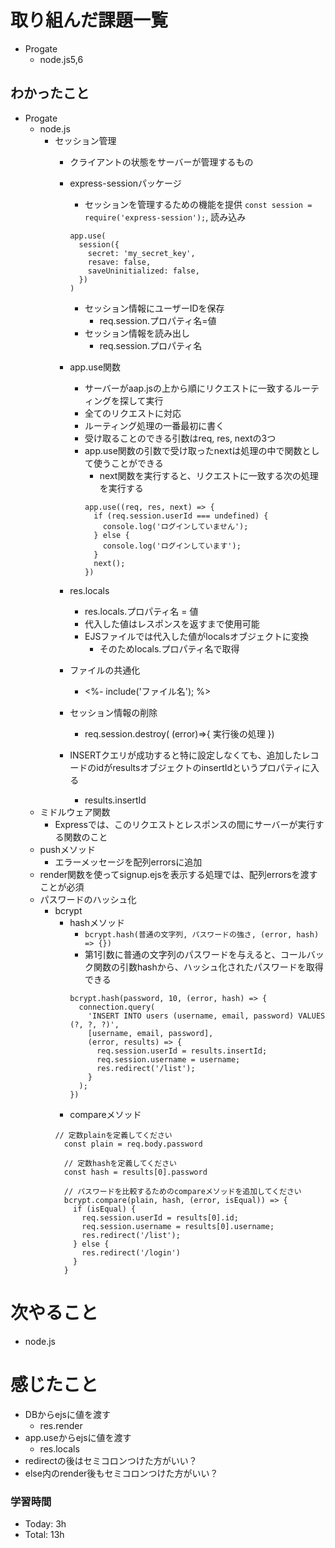 # 取り組んだ課題一覧
- Progate
  - node.js5,6
## わかったこと
- Progate
  - node.js
    - セッション管理
      - クライアントの状態をサーバーが管理するもの
      - express-sessionパッケージ
        - セッションを管理するための機能を提供
        `const session = require('express-session');`, 読み込み
        ```
        app.use(
          session({
            secret: 'my_secret_key',
            resave: false,
            saveUninitialized: false,
          })
        )
        ```
        - セッション情報にユーザーIDを保存
          - req.session.プロパティ名=値
        - セッション情報を読み出し
          - req.session.プロパティ名
      - app.use関数
        - サーバーがaap.jsの上から順にリクエストに一致するルーティングを探して実行
        - 全てのリクエストに対応
        - ルーティング処理の一番最初に書く
        - 受け取ることのできる引数はreq, res, nextの3つ
        - app.use関数の引数で受け取ったnextは処理の中で関数として使うことができる
          - next関数を実行すると、リクエストに一致する次の処理を実行する
          ```
          app.use((req, res, next) => {
            if (req.session.userId === undefined) {
              console.log('ログインしていません');
            } else {
              console.log('ログインしています');
            }
            next();
          })
          ```

      - res.locals
        - res.locals.プロパティ名 = 値
        - 代入した値はレスポンスを返すまで使用可能
        - EJSファイルでは代入した値がlocalsオブジェクトに変換
          - そのためlocals.プロパティ名で取得
      - ファイルの共通化
        - <%- include('ファイル名'); %>
      - セッション情報の削除
        - req.session.destroy( (error)=>{ 実行後の処理 })
      - INSERTクエリが成功すると特に設定しなくても、追加したレコードのidがresultsオブジェクトのinsertIdというプロパティに入る
        - results.insertId
  - ミドルウェア関数
    - Expressでは、このリクエストとレスポンスの間にサーバーが実行する関数のこと
  - pushメソッド
    - エラーメッセージを配列errorsに追加
  - render関数を使ってsignup.ejsを表示する処理では、配列errorsを渡すことが必須
  - パスワードのハッシュ化
    - bcrypt
      - hashメソッド
        - `bcrypt.hash(普通の文字列, パスワードの強さ, (error, hash) => {})`
        - 第1引数に普通の文字列のパスワードを与えると、コールバック関数の引数hashから、ハッシュ化されたパスワードを取得できる
        ```
        bcrypt.hash(password, 10, (error, hash) => {
          connection.query(
            'INSERT INTO users (username, email, password) VALUES (?, ?, ?)',
            [username, email, password],
            (error, results) => {
              req.session.userId = results.insertId;
              req.session.username = username;
              res.redirect('/list');
            }
          );
        })
        ```
      - compareメソッド
      ```
      // 定数plainを定義してください
        const plain = req.body.password

        // 定数hashを定義してください
        const hash = results[0].password

        // パスワードを比較するためのcompareメソッドを追加してください
        bcrypt.compare(plain, hash, (error, isEqual)) => {
          if (isEqual) {
            req.session.userId = results[0].id;
            req.session.username = results[0].username;
            res.redirect('/list');
          } else {
            res.redirect('/login')
          }
        }
        ```



# 次やること
- node.js
# 感じたこと
- DBからejsに値を渡す
  - res.render
- app.useからejsに値を渡す
  - res.locals
- redirectの後はセミコロンつけた方がいい？
- else内のrender後もセミコロンつけた方がいい？

### 学習時間
- Today:  3h
- Total: 13h